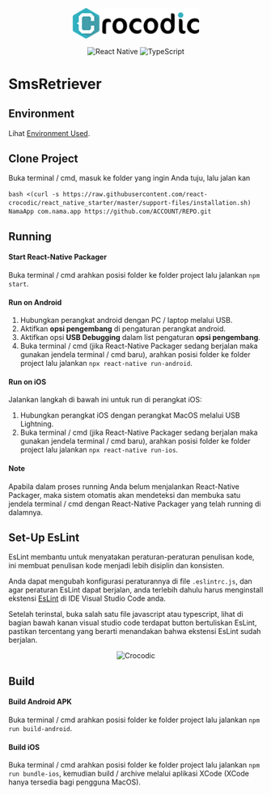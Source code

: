 <p align="center">
  <img alt="Crocodic" src="./support-files/images/crocodic.png" width=250/>
</p>

<p align="center">
  <img alt="React Native" src="https://img.shields.io/badge/react_native%20-%2320232a.svg?&style=for-the-badge&logo=react&logoColor=%2361DAFB"/>
  <img alt="TypeScript" src="https://img.shields.io/badge/typescript%20-%23007ACC.svg?&style=for-the-badge&logo=typescript&logoColor=white"/>
</p>

# SmsRetriever


## Environment

Lihat [Environment Used](./ENVIRONMENT_USED.md).

## Clone Project

Buka terminal / cmd, masuk ke folder yang ingin Anda tuju, lalu jalan kan

```bash <(curl -s https://raw.githubusercontent.com/react-crocodic/react_native_starter/master/support-files/installation.sh) NamaApp com.nama.app https://github.com/ACCOUNT/REPO.git```

## Running


#### Start React-Native Packager

Buka terminal / cmd arahkan posisi folder ke folder project lalu jalankan ```npm start```.

#### Run on Android

1. Hubungkan perangkat android dengan PC / laptop melalui USB.
2. Aktifkan **opsi pengembang** di pengaturan perangkat android.
3. Aktifkan opsi **USB Debugging** dalam list pengaturan **opsi pengembang**.
4. Buka terminal / cmd (jika React-Native Packager sedang berjalan maka gunakan jendela terminal / cmd baru), arahkan posisi folder ke folder project lalu jalankan ```npx react-native run-android```.

#### Run on iOS

Jalankan langkah di bawah ini untuk run di perangkat iOS:
1. Hubungkan perangkat iOS dengan perangkat MacOS melalui USB Lightning.
2. Buka terminal / cmd (jika React-Native Packager sedang berjalan maka gunakan jendela terminal / cmd baru), arahkan posisi folder ke folder project lalu jalankan ```npx react-native run-ios```.

#### Note

Apabila dalam proses running Anda belum menjalankan React-Native Packager, maka sistem otomatis akan mendeteksi dan membuka satu jendela terminal / cmd dengan React-Native Packager yang telah running di dalamnya.


## Set-Up EsLint

EsLint membantu untuk menyatakan peraturan-peraturan penulisan kode, ini membuat penulisan kode menjadi lebih disiplin dan konsisten.

Anda dapat mengubah konfigurasi peraturannya di file ```.eslintrc.js```, dan agar peraturan EsLint dapat berjalan, anda terlebih dahulu harus menginstall ekstensi [EsLint](https://marketplace.visualstudio.com/items?itemName=dbaeumer.vscode-eslint) di IDE Visual Studio Code anda.

Setelah terinstal, buka salah satu file javascript atau typescript, lihat di bagian bawah kanan visual studio code terdapat button bertuliskan EsLint, pastikan tercentang yang berarti menandakan bahwa ekstensi EsLint sudah berjalan.

<p align="center">
  <img alt="Crocodic" src="./support-files/images/eslint.jpeg" width=250/>
</p>


## Build


#### Build Android APK

Buka terminal / cmd arahkan posisi folder ke folder project lalu jalankan ```npm run build-android```.

#### Build iOS

Buka terminal / cmd arahkan posisi folder ke folder project lalu jalankan ```npm run bundle-ios```, kemudian build / archive melalui aplikasi XCode (XCode hanya tersedia bagi pengguna MacOS).